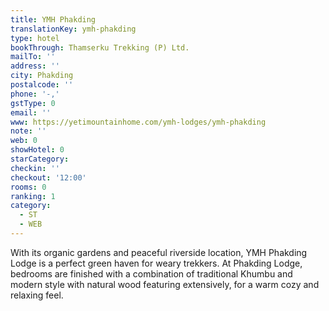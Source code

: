 ```yaml
---
title: YMH Phakding
translationKey: ymh-phakding
type: hotel
bookThrough: Thamserku Trekking (P) Ltd.
mailTo: ''
address: ''
city: Phakding
postalcode: ''
phone: '-,'
gstType: 0
email: ''
www: https://yetimountainhome.com/ymh-lodges/ymh-phakding
note: ''
web: 0
showHotel: 0
starCategory: 
checkin: ''
checkout: '12:00'
rooms: 0
ranking: 1
category:
  - ST
  - WEB
---
```





With its organic gardens and peaceful riverside location, YMH Phakding Lodge is a perfect green haven for weary trekkers. At Phakding Lodge, bedrooms are finished with a combination of traditional Khumbu and modern style with natural wood featuring extensively, for a warm cozy and relaxing feel.
